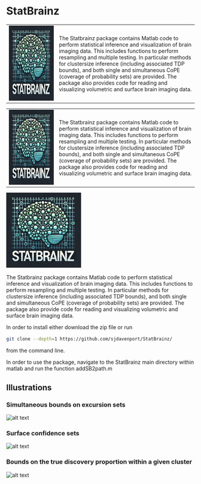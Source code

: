 # StatBrainz

<table style="border: none;">
  <tr style="border: none;">
    <td style="border: none;">
      <img src="https://github.com/sjdavenport/StatBrainz/blob/main/BrainImages/Other/logo.png" alt="Logo" width="1300" height="200">
    </td>
    <td style="border: none;">
      <p>
      The Statbrainz package contains Matlab code to perform statistical inference and visualization of brain imaging data. 
      This includes functions to perform resampling and multiple testing. In particular methods for clustersize inference 
      (including associated TDP bounds), and both single and simultaneous CoPE (coverage of probability sets) are provided. 
      The package also provides code for reading and visualizing volumetric and surface brain imaging data.
      </p>
    </td>
  </tr>
</table>



<table border="0">
  <tr>
    <td>
      <img src="https://github.com/sjdavenport/StatBrainz/blob/main/BrainImages/Other/logo.png" alt="Logo" width="1300" height="200">
    </td>
    <td>
      <p>
      The Statbrainz package contains Matlab code to perform statistical inference and visualization of brain imaging data. 
      This includes functions to perform resampling and multiple testing. In particular methods for clustersize inference 
      (including associated TDP bounds), and both single and simultaneous CoPE (coverage of probability sets) are provided. 
      The package also provides code for reading and visualizing volumetric and surface brain imaging data.
      </p>
    </td>
  </tr>
</table>


<img src="https://github.com/sjdavenport/StatBrainz/blob/main/BrainImages/Other/logo.png" alt="Logo" width="200" height="200">

The Statbrainz package contains Matlab code to perform statistical inference and visualization of brain imaging data. 
This includes functions to perform resampling and multiple testing. In particular methods for clustersize inference 
(including associated TDP bounds), and both single and simultaneous CoPE (coverage of probability sets) are provided. 
The package also provide code for reading and visualizing volumetric and surface brain imaging data.

In order to install either download the zip file or run
```bash
git clone --depth=1 https://github.com/sjdavenport/StatBrainz/ 
```
from the command line.

In order to use the package, navigate to the StatBrainz main directory within matlab
and run the function addSB2path.m

## Illustrations
### Simultaneous bounds on excursion sets
![alt text](https://github.com/sjdavenport/StatBrainz/blob/main/BrainImages/Other/clustersizevsCIs2.png)

### Surface confidence sets
![alt text](https://github.com/sjdavenport/StatBrainz/blob/main/BrainImages/Other/surface_crs.png)

### Bounds on the true discovery proportion within a given cluster
![alt text](https://github.com/sjdavenport/StatBrainz/blob/main/BrainImages/Other/ctdp.png)
